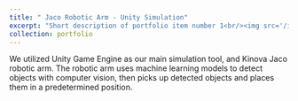 ```yaml
---
title: " Jaco Robotic Arm - Unity Simulation"
excerpt: "Short description of portfolio item number 1<br/><img src='/images/jaco arm.png'>"
collection: portfolio
---
```


We utilized Unity Game Engine as our main simulation tool, and Kinova Jaco robotic arm. The robotic arm uses machine learning models to detect objects with computer vision, then picks up detected objects and places them in a predetermined position.
